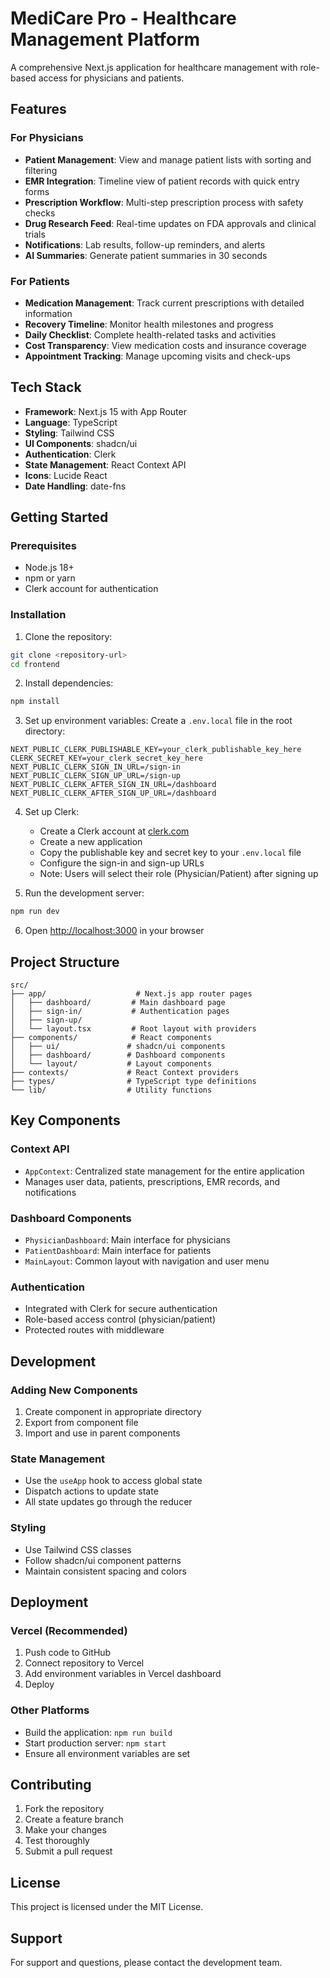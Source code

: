 # MediCare Pro - Healthcare Management Platform

A comprehensive Next.js application for healthcare management with role-based access for physicians and patients.

## Features

### For Physicians
- **Patient Management**: View and manage patient lists with sorting and filtering
- **EMR Integration**: Timeline view of patient records with quick entry forms
- **Prescription Workflow**: Multi-step prescription process with safety checks
- **Drug Research Feed**: Real-time updates on FDA approvals and clinical trials
- **Notifications**: Lab results, follow-up reminders, and alerts
- **AI Summaries**: Generate patient summaries in 30 seconds

### For Patients
- **Medication Management**: Track current prescriptions with detailed information
- **Recovery Timeline**: Monitor health milestones and progress
- **Daily Checklist**: Complete health-related tasks and activities
- **Cost Transparency**: View medication costs and insurance coverage
- **Appointment Tracking**: Manage upcoming visits and check-ups

## Tech Stack

- **Framework**: Next.js 15 with App Router
- **Language**: TypeScript
- **Styling**: Tailwind CSS
- **UI Components**: shadcn/ui
- **Authentication**: Clerk
- **State Management**: React Context API
- **Icons**: Lucide React
- **Date Handling**: date-fns

## Getting Started

### Prerequisites

- Node.js 18+ 
- npm or yarn
- Clerk account for authentication

### Installation

1. Clone the repository:
```bash
git clone <repository-url>
cd frontend
```

2. Install dependencies:
```bash
npm install
```

3. Set up environment variables:
Create a `.env.local` file in the root directory:
```env
NEXT_PUBLIC_CLERK_PUBLISHABLE_KEY=your_clerk_publishable_key_here
CLERK_SECRET_KEY=your_clerk_secret_key_here
NEXT_PUBLIC_CLERK_SIGN_IN_URL=/sign-in
NEXT_PUBLIC_CLERK_SIGN_UP_URL=/sign-up
NEXT_PUBLIC_CLERK_AFTER_SIGN_IN_URL=/dashboard
NEXT_PUBLIC_CLERK_AFTER_SIGN_UP_URL=/dashboard
```

4. Set up Clerk:
   - Create a Clerk account at [clerk.com](https://clerk.com)
   - Create a new application
   - Copy the publishable key and secret key to your `.env.local` file
   - Configure the sign-in and sign-up URLs
   - Note: Users will select their role (Physician/Patient) after signing up

5. Run the development server:
```bash
npm run dev
```

6. Open [http://localhost:3000](http://localhost:3000) in your browser

## Project Structure

```
src/
├── app/                    # Next.js app router pages
│   ├── dashboard/         # Main dashboard page
│   ├── sign-in/           # Authentication pages
│   ├── sign-up/
│   └── layout.tsx         # Root layout with providers
├── components/            # React components
│   ├── ui/               # shadcn/ui components
│   ├── dashboard/        # Dashboard components
│   └── layout/           # Layout components
├── contexts/             # React Context providers
├── types/                # TypeScript type definitions
└── lib/                  # Utility functions
```

## Key Components

### Context API
- `AppContext`: Centralized state management for the entire application
- Manages user data, patients, prescriptions, EMR records, and notifications

### Dashboard Components
- `PhysicianDashboard`: Main interface for physicians
- `PatientDashboard`: Main interface for patients
- `MainLayout`: Common layout with navigation and user menu

### Authentication
- Integrated with Clerk for secure authentication
- Role-based access control (physician/patient)
- Protected routes with middleware

## Development

### Adding New Components
1. Create component in appropriate directory
2. Export from component file
3. Import and use in parent components

### State Management
- Use the `useApp` hook to access global state
- Dispatch actions to update state
- All state updates go through the reducer

### Styling
- Use Tailwind CSS classes
- Follow shadcn/ui component patterns
- Maintain consistent spacing and colors

## Deployment

### Vercel (Recommended)
1. Push code to GitHub
2. Connect repository to Vercel
3. Add environment variables in Vercel dashboard
4. Deploy

### Other Platforms
- Build the application: `npm run build`
- Start production server: `npm start`
- Ensure all environment variables are set

## Contributing

1. Fork the repository
2. Create a feature branch
3. Make your changes
4. Test thoroughly
5. Submit a pull request

## License

This project is licensed under the MIT License.

## Support

For support and questions, please contact the development team.